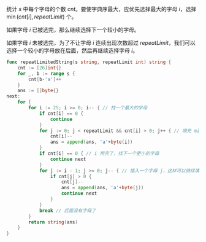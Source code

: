 统计 $s$ 中每个字母的个数 $\textit{cnt}$。要使字典序最大，应优先选择最大的字母 $i$，选择 $\min(\textit{cnt}[i], \textit{repeatLimit})$ 个。

如果字母 $i$ 已被选完，那么继续选择下一个较小的字母。

如果字母 $i$ 未被选完，为了不让字母 $i$ 连续出现次数超过 $\textit{repeatLimit}$，我们可以选择一个较小的字母放在后面，然后再继续选择字母 $i$。

```go
func repeatLimitedString(s string, repeatLimit int) string {
	cnt := [26]int{}
	for _, b := range s {
		cnt[b-'a']++
	}
	ans := []byte{}
next:
	for {
		for i := 25; i >= 0; i-- { // 找一个最大的字母
			if cnt[i] == 0 {
				continue
			}
			for j := 0; j < repeatLimit && cnt[i] > 0; j++ { // 填充 min(repeatLimit, cnt[i]) 个字母 i
				cnt[i]--
				ans = append(ans, 'a'+byte(i))
			}
			if cnt[i] == 0 { // i 用完了，找下一个更小的字母
				continue next
			}
			for j := i - 1; j >= 0; j-- { // 插入一个字母 j，这样可以继续填 i
				if cnt[j] > 0 {
					cnt[j]--
					ans = append(ans, 'a'+byte(j))
					continue next
				}
			}
			break // 后面没有字母了
		}
		return string(ans)
	}
}
```
